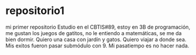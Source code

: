 # repositorio1
mi primer repositorio
Estudio en el CBTIS#89, estoy en 3B de programación, 
me gustan los juegos de gatitos, no le entiendo a matemáticas, se me da bien dormir.
Quiero una casa con jardín y gatos.
Quiero viajar a donde sea.
Mis exitos fueron pasar submódulo con 9.
Mi pasatiempo es no hacer nada.
